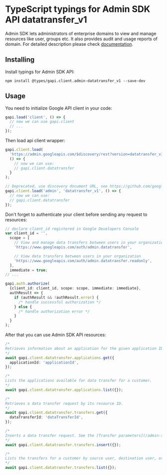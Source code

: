 # TypeScript typings for Admin SDK API datatransfer_v1

Admin SDK lets administrators of enterprise domains to view and manage resources like user, groups etc. It also provides audit and usage reports of domain.
For detailed description please check [documentation](https://developers.google.com/admin-sdk/).

## Installing

Install typings for Admin SDK API:

```
npm install @types/gapi.client.admin-datatransfer_v1 --save-dev
```

## Usage

You need to initialize Google API client in your code:

```typescript
gapi.load('client', () => {
  // now we can use gapi.client
  // ...
});
```

Then load api client wrapper:

```typescript
gapi.client.load(
  'https://admin.googleapis.com/$discovery/rest?version=datatransfer_v1',
  () => {
    // now we can use:
    // gapi.client.datatransfer
  }
);
```

```typescript
// Deprecated, use discovery document URL, see https://github.com/google/google-api-javascript-client/blob/master/docs/reference.md#----gapiclientloadname----version----callback--
gapi.client.load('admin', 'datatransfer_v1', () => {
  // now we can use:
  // gapi.client.datatransfer
});
```

Don't forget to authenticate your client before sending any request to resources:

```typescript
// declare client_id registered in Google Developers Console
var client_id = '',
  scope = [
    // View and manage data transfers between users in your organization
    'https://www.googleapis.com/auth/admin.datatransfer',

    // View data transfers between users in your organization
    'https://www.googleapis.com/auth/admin.datatransfer.readonly',
  ],
  immediate = true;
// ...

gapi.auth.authorize(
  {client_id: client_id, scope: scope, immediate: immediate},
  authResult => {
    if (authResult && !authResult.error) {
      /* handle successful authorization */
    } else {
      /* handle authorization error */
    }
  }
);
```

After that you can use Admin SDK API resources: <!-- TODO: make this work for multiple namespaces -->

```typescript
/*
Retrieves information about an application for the given application ID.
*/
await gapi.client.datatransfer.applications.get({
  applicationId: 'applicationId',
});

/*
Lists the applications available for data transfer for a customer.
*/
await gapi.client.datatransfer.applications.list({});

/*
Retrieves a data transfer request by its resource ID.
*/
await gapi.client.datatransfer.transfers.get({
  dataTransferId: 'dataTransferId',
});

/*
Inserts a data transfer request. See the [Transfer parameters](/admin-sdk/data-transfer/v1/parameters) reference for specific application requirements.
*/
await gapi.client.datatransfer.transfers.insert({});

/*
Lists the transfers for a customer by source user, destination user, or status.
*/
await gapi.client.datatransfer.transfers.list({});
```
